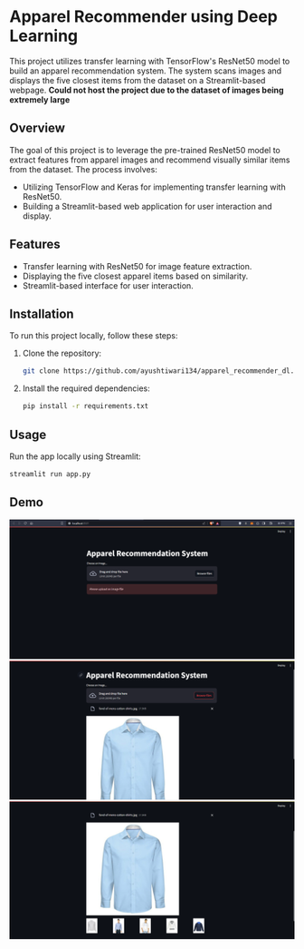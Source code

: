# Apparel Recommender using Deep Learning

This project utilizes transfer learning with TensorFlow's ResNet50 model to build an apparel recommendation system. The system scans images and displays the five closest items from the dataset on a Streamlit-based webpage.
**Could not host the project due to the dataset of images being extremely large**
## Overview

The goal of this project is to leverage the pre-trained ResNet50 model to extract features from apparel images and recommend visually similar items from the dataset. The process involves:

- Utilizing TensorFlow and Keras for implementing transfer learning with ResNet50.
- Building a Streamlit-based web application for user interaction and display.

## Features

- Transfer learning with ResNet50 for image feature extraction.
- Displaying the five closest apparel items based on similarity.
- Streamlit-based interface for user interaction.

## Installation

To run this project locally, follow these steps:

1. Clone the repository:
    ```bash
    git clone https://github.com/ayushtiwari134/apparel_recommender_dl.git
    ```
    
2. Install the required dependencies:
    ```bash
    pip install -r requirements.txt
    ```

## Usage

Run the app locally using Streamlit:
```bash
streamlit run app.py
```
## Demo

<img src="/demo/Screenshot 2024-01-07 235800.png" alt="Alt text" title="Optional title">

<img src="/demo/Screenshot 2024-01-07 235944.png" alt="Alt text" title="Optional title">

<img src="/demo/Screenshot 2024-01-08 000050.png" alt="Alt text" title="Optional title">


